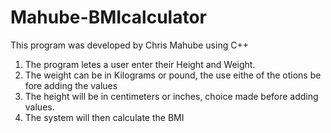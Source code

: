 # Mahube-BMIcalculator

This program was developed by Chris Mahube using
C++

1. The program letes a user enter their Height and Weight.
2. The weight can be in Kilograms or pound, the use eithe of the otions be fore adding the values
3. The height will be in centimeters or inches, choice made before adding values.
4. The system will then calculate the BMI

